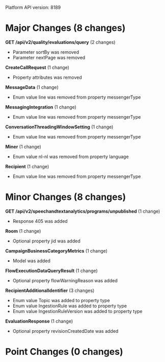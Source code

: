 Platform API version: 8189




# Major Changes (8 changes)

**GET /api/v2/quality/evaluations/query** (2 changes)

* Parameter sortBy was removed
* Parameter nextPage was removed

**CreateCallRequest** (1 change)

* Property attributes was removed

**MessageData** (1 change)

* Enum value line was removed from property messengerType

**MessagingIntegration** (1 change)

* Enum value line was removed from property messengerType

**ConversationThreadingWindowSetting** (1 change)

* Enum value line was removed from property messengerType

**Miner** (1 change)

* Enum value nl-nl was removed from property language

**Recipient** (1 change)

* Enum value line was removed from property messengerType


# Minor Changes (8 changes)

**GET /api/v2/speechandtextanalytics/programs/unpublished** (1 change)

* Response 405 was added

**Room** (1 change)

* Optional property jid was added

**CampaignBusinessCategoryMetrics** (1 change)

* Model was added

**FlowExecutionDataQueryResult** (1 change)

* Optional property flowWarningReason was added

**RecipientAdditionalIdentifier** (3 changes)

* Enum value Topic was added to property type
* Enum value IngestionRule was added to property type
* Enum value IngestionRuleVersion was added to property type

**EvaluationResponse** (1 change)

* Optional property revisionCreatedDate was added


# Point Changes (0 changes)
